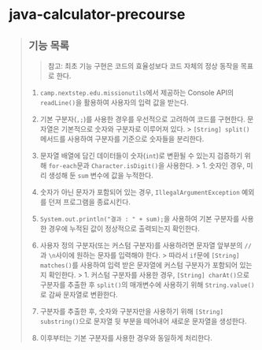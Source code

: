 # java-calculator-precourse

> ## 기능 목록
>
> >참고: 최초 기능 구현은 코드의 효율성보다 코드 자체의 정상 동작을 목표로 한다.
>
> 1. `camp.nextstep.edu.missionutils`에서 제공하는 Console API의 `readLine()`을 활용하여 사용자의 입력 값을 받는다.
>
>
> 2. 기본 구분자(`,;`)를 사용한 경우를 우선적으로 고려하여 코드를 구현한다. 문자열은 기본적으로 숫자와 구분자로 이루어져 있다.
     > `[String] split()` 메서드를 사용하여 구분자를 기준으로 숫자들을 분리한다.
>
>
> 3.  문자열 배열에 담긴 데이터들이 숫자(`int`)로 변환될 수 있는지 검증하기 위해 `for-each`문과 `Character.isDigit()`을 사용한다.
      >    1. 숫자인 경우, 미리 생성해 둔 `sum` 변수에 값을 누적한다.
>    2. 숫자가 아닌 문자가 포함되어 있는 경우, `IllegalArgumentException` 예외를 던져 프로그램을 종료시킨다.
>
>
> 4.  `System.out.println("결과 : " + sum);`을 사용하여 기본 구분자를 사용한 경우에 누적된 값이 정상적으로 출력되는지 확인한다.
>
>
> 5. 사용자 정의 구분자(또는 커스텀 구분자)를 사용하려면 문자열 앞부분의 `//`과 `\n`사이에 원하는 문자를 입력해야 한다.
     > 따라서 `if`문에 `[String] matches()`를 사용하여 입력 받은 문자열에 커스텀 구분자가 포함되어 있는지 확인한다.
     >   1. 커스텀 구분자를 사용한 경우, `[String] charAt()`으로 구분자를 추출한 후 `split()`의 매개변수에 사용하기 위해 `String.value()`로 감싸 문자열로 변환한다.
>   2. 구분자를 추출한 후, 숫자와 구분자만을 사용하기 위해 `[String] substring()`으로 문자열 뒷 부분을 떼어내어 새로운 문자열을 생성한다.
>
>
> 6. 이후부터는 기본 구분자를 사용한 경우와 동일하게 처리한다. 
